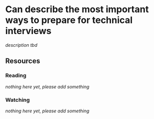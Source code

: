 # Can describe the most important ways to prepare for technical interviews

_description tbd_

## Resources

### Reading

_nothing here yet, please add something_

### Watching

_nothing here yet, please add something_
